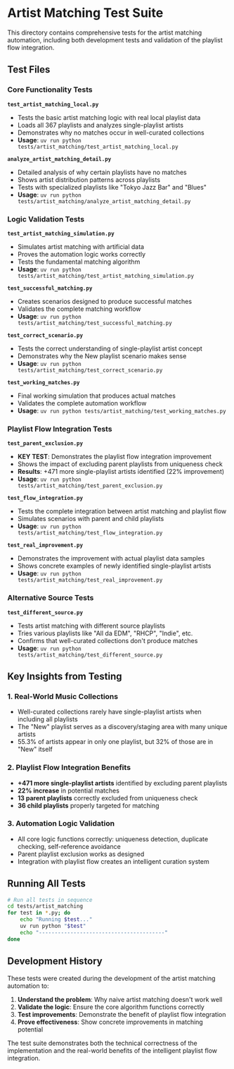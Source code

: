 # Artist Matching Test Suite

This directory contains comprehensive tests for the artist matching automation, including both development tests and validation of the playlist flow integration.

## Test Files

### Core Functionality Tests

**`test_artist_matching_local.py`**
- Tests the basic artist matching logic with real local playlist data
- Loads all 367 playlists and analyzes single-playlist artists
- Demonstrates why no matches occur in well-curated collections
- **Usage**: `uv run python tests/artist_matching/test_artist_matching_local.py`

**`analyze_artist_matching_detail.py`**
- Detailed analysis of why certain playlists have no matches
- Shows artist distribution patterns across playlists
- Tests with specialized playlists like "Tokyo Jazz Bar" and "Blues"
- **Usage**: `uv run python tests/artist_matching/analyze_artist_matching_detail.py`

### Logic Validation Tests

**`test_artist_matching_simulation.py`**
- Simulates artist matching with artificial data
- Proves the automation logic works correctly
- Tests the fundamental matching algorithm
- **Usage**: `uv run python tests/artist_matching/test_artist_matching_simulation.py`

**`test_successful_matching.py`**
- Creates scenarios designed to produce successful matches
- Validates the complete matching workflow
- **Usage**: `uv run python tests/artist_matching/test_successful_matching.py`

**`test_correct_scenario.py`**
- Tests the correct understanding of single-playlist artist concept
- Demonstrates why the New playlist scenario makes sense
- **Usage**: `uv run python tests/artist_matching/test_correct_scenario.py`

**`test_working_matches.py`**
- Final working simulation that produces actual matches
- Validates the complete automation workflow
- **Usage**: `uv run python tests/artist_matching/test_working_matches.py`

### Playlist Flow Integration Tests

**`test_parent_exclusion.py`**
- **KEY TEST**: Demonstrates the playlist flow integration improvement
- Shows the impact of excluding parent playlists from uniqueness check
- **Results**: +471 more single-playlist artists identified (22% improvement)
- **Usage**: `uv run python tests/artist_matching/test_parent_exclusion.py`

**`test_flow_integration.py`**
- Tests the complete integration between artist matching and playlist flow
- Simulates scenarios with parent and child playlists
- **Usage**: `uv run python tests/artist_matching/test_flow_integration.py`

**`test_real_improvement.py`**
- Demonstrates the improvement with actual playlist data samples
- Shows concrete examples of newly identified single-playlist artists
- **Usage**: `uv run python tests/artist_matching/test_real_improvement.py`

### Alternative Source Tests

**`test_different_source.py`**
- Tests artist matching with different source playlists
- Tries various playlists like "All da EDM", "RHCP", "Indie", etc.
- Confirms that well-curated collections don't produce matches
- **Usage**: `uv run python tests/artist_matching/test_different_source.py`

## Key Insights from Testing

### 1. Real-World Music Collections
- Well-curated collections rarely have single-playlist artists when including all playlists
- The "New" playlist serves as a discovery/staging area with many unique artists
- 55.3% of artists appear in only one playlist, but 32% of those are in "New" itself

### 2. Playlist Flow Integration Benefits
- **+471 more single-playlist artists** identified by excluding parent playlists
- **22% increase** in potential matches
- **13 parent playlists** correctly excluded from uniqueness check
- **36 child playlists** properly targeted for matching

### 3. Automation Logic Validation
- All core logic functions correctly: uniqueness detection, duplicate checking, self-reference avoidance
- Parent playlist exclusion works as designed
- Integration with playlist flow creates an intelligent curation system

## Running All Tests

```bash
# Run all tests in sequence
cd tests/artist_matching
for test in *.py; do
    echo "Running $test..."
    uv run python "$test"
    echo "----------------------------------------"
done
```

## Development History

These tests were created during the development of the artist matching automation to:

1. **Understand the problem**: Why naive artist matching doesn't work well
2. **Validate the logic**: Ensure the core algorithm functions correctly
3. **Test improvements**: Demonstrate the benefit of playlist flow integration
4. **Prove effectiveness**: Show concrete improvements in matching potential

The test suite demonstrates both the technical correctness of the implementation and the real-world benefits of the intelligent playlist flow integration.